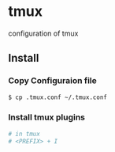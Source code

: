 # tmux

configuration of tmux

## Install


### Copy Configuraion file

```sh
$ cp .tmux.conf ~/.tmux.conf
```

### Install tmux plugins

```sh
# in tmux
# <PREFIX> + I
```

